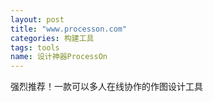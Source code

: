 ```yaml
---
layout: post
title: "www.processon.com"
categories: 构建工具
tags: tools
name: 设计神器ProcessOn
---
```


强烈推荐！一款可以多人在线协作的作图设计工具
<!--break-->
